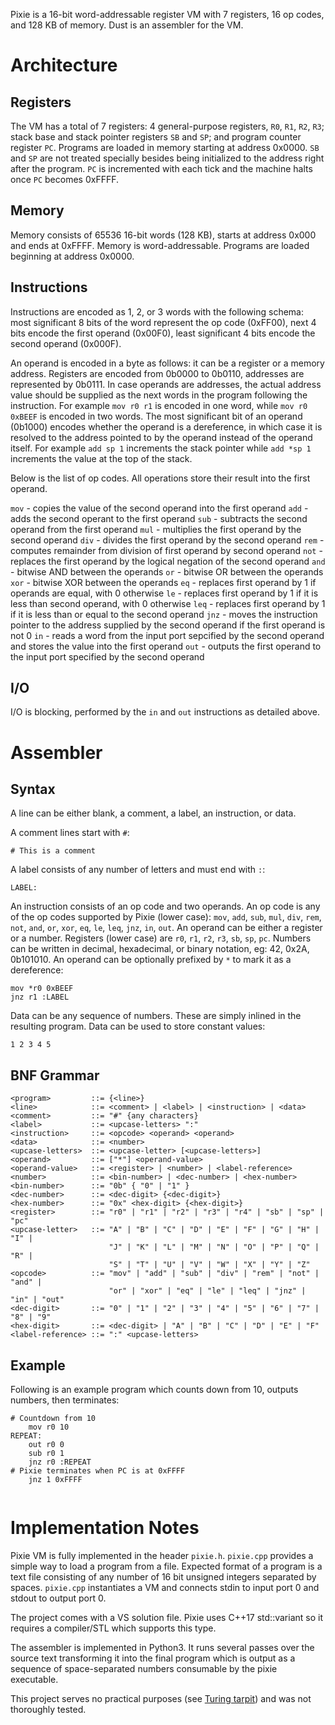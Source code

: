 Pixie is a 16-bit word-addressable register VM with 7 registers, 16 op codes, and 128 KB of memory. Dust is an assembler for the VM.

# Architecture

## Registers

The VM has a total of 7 registers: 4 general-purpose registers, `R0`, `R1`, `R2`, `R3`; stack base and stack pointer registers `SB` and `SP`; and program counter register `PC`. Programs are loaded in memory starting at address 0x0000. `SB` and `SP` are not treated specially besides being initialized to the address right after the program. `PC` is incremented with each tick and the machine halts once `PC` becomes 0xFFFF.

## Memory

Memory consists of 65536 16-bit words (128 KB), starts at address 0x000 and ends at 0xFFFF. Memory is word-addressable. Programs are loaded beginning at address 0x0000.

## Instructions

Instructions are encoded as 1, 2, or 3 words with the following schema: most significant 8 bits of the word represent the op code (0xFF00), next 4 bits encode the first operand (0x00F0), least significant 4 bits encode the second operand (0x000F).

An operand is encoded in a byte as follows: it can be a register or a memory address. Registers are encoded from 0b0000 to 0b0110, addresses are represented by 0b0111. In case operands are addresses, the actual address value should be supplied as the next words in the program following the instruction. For example `mov r0 r1` is encoded in one word, while `mov r0 0xBEEF` is encoded in two words. The most significant bit of an operand (0b1000) encodes whether the operand is a dereference, in which case it is resolved to the address pointed to by the operand instead of the operand itself. For example `add sp 1` increments the stack pointer while `add *sp 1` increments the value at the top of the stack.

Below is the list of op codes. All operations store their result into the first operand.

`mov` - copies the value of the second operand into the first operand
`add` - adds the second operant to the first operand
`sub` - subtracts the second operand from the first operand
`mul` - multiplies the first operand by the second operand
`div` - divides the first operand by the second operand
`rem` - computes remainder from division of first operand by second operand
`not` - replaces the first operand by the logical negation of the second operand
`and` - bitwise AND between the operands
`or` - bitwise OR between the operands
`xor` - bitwise XOR between the operands
`eq` - replaces first operand by 1 if operands are equal, with 0 otherwise
`le` - replaces first operand by 1 if it is less than second operand, with 0 otherwise
`leq` - replaces first operand by 1 if it is less than or equal to the second operand
`jnz` - moves the instruction pointer to the address supplied by the second operand if the first operand is not 0
`in` - reads a word from the input port sepcified by the second operand and stores the value into the first operand
`out` - outputs the first operand to the input port specified by the second operand

## I/O

I/O is blocking, performed by the `in` and `out` instructions as detailed above.

# Assembler

## Syntax

A line can be either blank, a comment, a label, an instruction, or data. 

A comment lines start with `#`:

```
# This is a comment
```

A label consists of any number of letters and must end with `:`:

```
LABEL:
```

An instruction consists of an op code and two operands. An op code is any of the op codes supported by Pixie (lower case): `mov`, `add`, `sub`, `mul`, `div`, `rem`, `not`, `and`, `or`, `xor`, `eq`, `le`, `leq`, `jnz`, `in`, `out`. 
An operand can be either a register or a number. Registers (lower case) are `r0`, `r1`, `r2`, `r3`, `sb`, `sp`, `pc`. Numbers can be written in decimal, hexadecimal, or binary notation, eg: 42, 0x2A, 0b101010. An operand can be optionally prefixed by `*` to mark it as a dereference:

```
mov *r0 0xBEEF
jnz r1 :LABEL
```

Data can be any sequence of numbers. These are simply inlined in the resulting program. Data can be used to store constant values:

```
1 2 3 4 5
```

## BNF Grammar
```
<program>         ::= {<line>}
<line>            ::= <comment> | <label> | <instruction> | <data>
<comment>         ::= "#" {any characters}
<label>           ::= <upcase-letters> ":"
<instruction>     ::= <opcode> <operand> <operand>
<data>            ::= <number>
<upcase-letters>  ::= <upcase-letter> [<upcase-letters>]
<operand>         ::= ["*"] <operand-value>
<operand-value>   ::= <register> | <number> | <label-reference>
<number>          ::= <bin-number> | <dec-number> | <hex-number>
<bin-number>      ::= "0b" { "0" | "1" }
<dec-number>      ::= <dec-digit> {<dec-digit>}
<hex-number>      ::= "0x" <hex-digit> {<hex-digit>}
<register>        ::= "r0" | "r1" | "r2" | "r3" | "r4" | "sb" | "sp" | "pc"
<upcase-letter>   ::= "A" | "B" | "C" | "D" | "E" | "F" | "G" | "H" | "I" | 
                      "J" | "K" | "L" | "M" | "N" | "O" | "P" | "Q" | "R" | 
                      "S" | "T" | "U" | "V" | "W" | "X" | "Y" | "Z"
<opcode>          ::= "mov" | "add" | "sub" | "div" | "rem" | "not" | "and" |
                      "or" | "xor" | "eq" | "le" | "leq" | "jnz" | "in" | "out"
<dec-digit>       ::= "0" | "1" | "2" | "3" | "4" | "5" | "6" | "7" | "8" | "9"   
<hex-digit>       ::= <dec-digit> | "A" | "B" | "C" | "D" | "E" | "F"
<label-reference> ::= ":" <upcase-letters>
```

## Example

Following is an example program which counts down from 10, outputs numbers, then terminates:

```
# Countdown from 10
    mov r0 10
REPEAT:
    out r0 0
    sub r0 1
    jnz r0 :REPEAT
# Pixie terminates when PC is at 0xFFFF
    jnz 1 0xFFFF
    
```

# Implementation Notes

Pixie VM is fully implemented in the header `pixie.h`. `pixie.cpp` provides a simple way to load a program from a file. Expected format of a program is a text file consisting of any number of 16 bit unsigned integers separated by spaces. `pixie.cpp` instantiates a VM and connects stdin to input port 0 and stdout to output port 0.

The project comes with a VS solution file. Pixie uses C++17 std::variant so it requires a compiler/STL which supports this type.

The assembler is implemented in Python3. It runs several passes over the source text transforming it into the final program which is output as a sequence of space-separated numbers consumable by the pixie executable.

This project serves no practical purposes (see [Turing tarpit](https://en.wikipedia.org/wiki/Turing_tarpit)) and was not thoroughly tested.
